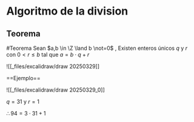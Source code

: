 # Algoritmo de la division
## Teorema

#Teorema Sean $a,b \in \Z \land b \not=0$ , Existen enteros únicos $q$ y $r$ con $0<r\leq b$ tal que $a=b\cdot q+r$

![[_files/excalidraw/draw 20250329]]

==Ejemplo==

![[_files/excalidraw/draw 20250329_0]]

$q=31$ y $r=1$

$\therefore 94=3\cdot31+1$